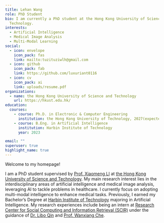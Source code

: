 ```yaml
---
title: Lehan Wang
role: PhD Student
bio: I am currently a PhD student at the Hong Kong University of Science and
  Technology.
interests:
  - Artificial Intelligence
  - Medical Image Analysis
  - Multi-Modal Learning
social:
  - icon: envelope
    icon_pack: fas
    link: mailto:tuzituziwlh@gmail.com
  - icon: github
    icon_pack: fab
    link: https://github.com/luxuriant0116
  - icon: cv
    icon_pack: ai
    link: uploads/resume.pdf
organizations:
  - name: the Hong Kong University of Science and Technology
    url: https://hkust.edu.hk/
education:
  courses:
    - course: Ph.D. in Electronic & Computer Engineering
      institution: the Hong Kong University of Technology, 2027(expected)
    - course: B.Eng. in Artificial Intelligence
      institution: Harbin Institute of Technology
      year: 2023

email: ""
superuser: true
highlight_name: true
---
```

Welcome to my homepage!

I am a PhD student supervised by [Prof. Xiaomeng LI](https://xmengli.github.io/) at [the Hong Kong University of Science and Technology](https://hkust.edu.hk/). My main research interest lies in the interdisciplinary areas of artificial intelligence and medical image analysis, leveraging AI to tackle problems in healthcare. I currently focus on adopting multi-modal intelligence to enhance medical tasks. Previously, I earned my Bachelor’s Degree at [Harbin Institute of Technology](http://www.hit.edu.cn/) majoring in Artificial Intelligence. My research experiences include being an intern at [Research Center for Social Computing and Information Retrieval (SCIR)](http://ir.hit.edu.cn/) under the guidance of [Dr. Libo Qin](https://scholar.google.co.jp/citations?user=8lVpK1QAAAAJ&hl) and [Prof. Wanxiang Che](http://ir.hit.edu.cn/~car/).
